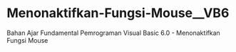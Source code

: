 # Menonaktifkan-Fungsi-Mouse__VB6
Bahan Ajar Fundamental Pemrograman Visual Basic 6.0 - Menonaktifkan Fungsi Mouse
